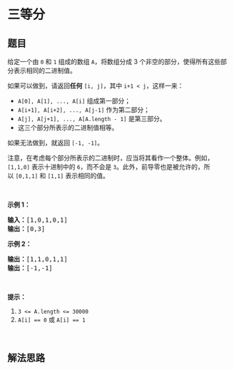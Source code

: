 # 三等分

## 题目

<HTML><p>给定一个由 <code>0</code> 和 <code>1</code> 组成的数组&nbsp;<code>A</code>，将数组分成 3&nbsp;个非空的部分，使得所有这些部分表示相同的二进制值。</p>

<p>如果可以做到，请返回<strong>任何</strong>&nbsp;<code>[i, j]</code>，其中 <code>i+1 &lt; j</code>，这样一来：</p>

<ul>
	<li><code>A[0], A[1], ..., A[i]</code>&nbsp;组成第一部分；</li>
	<li><code>A[i+1], A[i+2], ..., A[j-1]</code>&nbsp;作为第二部分；</li>
	<li><code>A[j], A[j+1], ..., A[A.length - 1]</code> 是第三部分。</li>
	<li>这三个部分所表示的二进制值相等。</li>
</ul>

<p>如果无法做到，就返回&nbsp;<code>[-1, -1]</code>。</p>

<p>注意，在考虑每个部分所表示的二进制时，应当将其看作一个整体。例如，<code>[1,1,0]</code>&nbsp;表示十进制中的&nbsp;<code>6</code>，而不会是&nbsp;<code>3</code>。此外，前导零也是被允许的，所以&nbsp;<code>[0,1,1]</code> 和&nbsp;<code>[1,1]</code>&nbsp;表示相同的值。</p>

<p>&nbsp;</p>

<p><strong>示例 1：</strong></p>

<pre><strong>输入：</strong>[1,0,1,0,1]
<strong>输出：</strong>[0,3]
</pre>

<p><strong>示例 2：</strong></p>

<pre><strong>输出：</strong>[1,1,0,1,1]
<strong>输出：</strong>[-1,-1]</pre>

<p>&nbsp;</p>

<p><strong>提示：</strong></p>

<ol>
	<li><code>3 &lt;= A.length &lt;= 30000</code></li>
	<li><code>A[i] == 0</code>&nbsp;或&nbsp;<code>A[i] == 1</code></li>
</ol>

<p>&nbsp;</p>
</HTML>

## 解法思路
